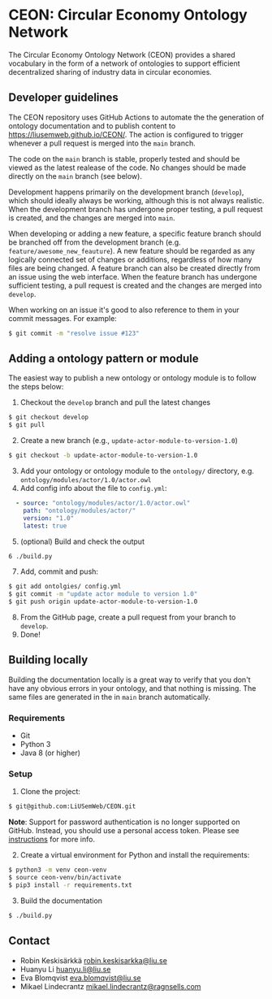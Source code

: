 # CEON: Circular Economy Ontology Network

The Circular Economy Ontology Network (CEON) provides a shared vocabulary in the form of a network of ontologies to support efficient decentralized sharing of industry data in circular economies.

## Developer guidelines

The CEON repository uses GitHub Actions to automate the the generation of ontology documentation and to publish content to https://liusemweb.github.io/CEON/. The action is configured to trigger whenever a pull request is merged into the `main` branch.

The code on the `main` branch is stable, properly tested and should be viewed as the latest realease of the code. No changes should be made directly on the `main` branch (see below).

Development happens primarily on the development branch (`develop`), which should ideally always be working, although this is not always realistic. When the development branch has undergone proper testing, a pull request is created, and the changes are merged into `main`.

When developing or adding a new feature, a specific feature branch should be branched off from the development branch (e.g. `feature/awesome_new_feauture`). A new feature should be regarded as any logically connected set of changes or additions, regardless of how many files are being changed.  A feature branch can also be created directly from an issue using the web interface. When the feature branch has undergone sufficient testing, a pull request is created and the changes are merged into `develop`.

When working on an issue it's good to also reference to them in your commit messages. For example:
```bash
$ git commit -m "resolve issue #123"
```

## Adding a ontology pattern or module
The easiest way to publish a new ontology or ontology module is to follow the steps below:

1. Checkout the `develop` branch and pull the latest changes
```bash
$ git checkout develop
$ git pull
```
2. Create a new branch (e.g., `update-actor-module-to-version-1.0`)
```bash
$ git checkout -b update-actor-module-to-version-1.0
```
3. Add your ontology or ontology module to the `ontology/` directory, e.g. `ontology/modules/actor/1.0/actor.owl`
4. Add config info about the file to `config.yml`:
```yml
  - source: "ontology/modules/actor/1.0/actor.owl"
    path: "ontology/modules/actor/"
    version: "1.0"
    latest: true
```
5. (optional) Build and check the output
```bash
6 ./build.py
```
7. Add, commit and push:
```bash
$ git add ontolgies/ config.yml
$ git commit -m "update actor module to version 1.0"
$ git push origin update-actor-module-to-version-1.0
```
8. From the GitHub page, create a pull request from your branch to `develop`.
9. Done!

## Building locally
Building the documentation locally is a great way to verify that you don't have any obvious errors in your ontology, and that nothing is missing. The same files are generated in the in `main` branch automatically.

### Requirements
- Git
- Python 3
- Java 8 (or higher)

### Setup
1. Clone the project:
```bash
$ git@github.com:LiUSemWeb/CEON.git
```
__Note__: Support for password authentication is no longer supported on GitHub. Instead, you should use a personal access token. Please see [instructions](https://docs.github.com/en/authentication/connecting-to-github-with-ssh/adding-a-new-ssh-key-to-your-github-account) for more info.

2. Create a virtual environment for Python and install the requirements:
```bash
$ python3 -m venv ceon-venv
$ source ceon-venv/bin/activate
$ pip3 install -r requirements.txt
```

3. Build the documentation
```bash
$ ./build.py
```

## Contact
* Robin Keskisärkkä <robin.keskisarkka@liu.se>
* Huanyu Li <huanyu.li@liu.se>
* Eva Blomqvist <eva.blomqvist@liu.se>
* Mikael Lindecrantz <mikael.lindecrantz@ragnsells.com>
